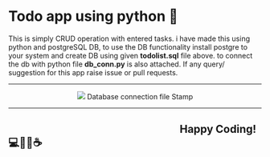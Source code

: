# Todo app using python 🐍
 This is simply CRUD operation with entered tasks. i have made this using python and postgreSQL DB, to use the DB functionality install postgre to your system and create DB using given **todolist.sql** file above. to connect the db with python file **db_conn.py** is also attached. If any query/ suggestion for this app raise issue or pull requests.

<hr>
<center>
<img src="https://user-images.githubusercontent.com/77320499/156154790-e21511d4-4ab6-4821-9328-1be56d6f84dd.jpg">
 Database connection file Stamp </center>

<hr>

## &emsp;&emsp;&emsp;&emsp;&emsp;&emsp;&emsp;&emsp;&emsp;&emsp;&emsp;&emsp;&emsp;&emsp;&emsp;&emsp; Happy Coding! 💻🥳🎈☕

